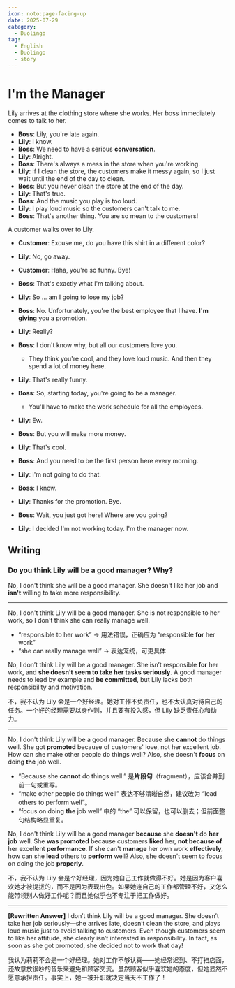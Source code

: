 ```yaml
---
icon: noto:page-facing-up
date: 2025-07-29
category:
  - Duolingo
tag:
  - English
  - Duolingo
  - story
---
```


# I'm the Manager

Lily arrives at the clothing store where she works. Her boss immediately comes to talk to her.

- **Boss**: Lily, you're late again.
- **Lily**: I know.
- **Boss**: We need to have a serious **conversation**.
- **Lily**: Alright.
- **Boss**: There's always a mess in the store when you're working.
- **Lily**: If I clean the store, the customers make it messy again, so I just wait until the end of the day to clean.
- **Boss**: But you never clean the store at the end of the day.
- **Lily**: That's true.
- **Boss**: And the music you play is too loud.
- **Lily**: I play loud music so the customers can't talk to me.
- **Boss**: That's another thing. You are so mean to the customers!

A customer walks over to Lily.

- **Customer**: Excuse me, do you have this shirt in a different color?
- **Lily**: No, go away.
- **Customer**: Haha, you're so funny. Bye!

- **Boss**: That's exactly what I'm talking about.
- **Lily**: So ... am I going to lose my job?
- **Boss**: No. Unfortunately, you're the best employee that I have. **I'm giving** you a promotion.
- **Lily**: Really?
- **Boss**: I don't know why, but all our customers love you.
  - They think you're cool, and they love loud music. And then they spend a lot of money here.
- **Lily**: That's really funny.
- **Boss**: So, starting today, you're going to be a manager.
  - You'll have to make the work schedule for all the employees.
- **Lily**: Ew.
- **Boss**: But you will make more money.
- **Lily**: That's cool.
- **Boss**: And you need to be the first person here every morning.
- **Lily**: I'm not going to do that.
- **Boss**: I know.
- **Lily**: Thanks for the promotion. Bye.
- **Boss**: Wait, you just got here! Where are you going?
- **Lily**: I decided I'm not working today. I'm the manager now.

## Writing

### Do you think Lily will be a good manager? Why?

No, I don't think she will be a good manager. She doesn't like her job and **isn't** willing to take more responsibility.

---

No, I don't think Lily will be a good manager. She is not responsible ~~to~~ her work, so I don't think she can really manage well.

- “responsible to her work” → 用法错误，正确应为 “responsible **for** her work”
- “she can really manage well” → 表达笼统，可更具体

No, I don’t think Lily will be a good manager. She isn’t responsible **for** her work, and **she doesn’t seem to take her tasks seriously**. A good manager needs to lead by example and **be committed**, but Lily lacks both responsibility and motivation.

不，我不认为 Lily 会是一个好经理。她对工作不负责任，也不太认真对待自己的任务。一个好的经理需要以身作则，并且要有投入感，但 Lily 缺乏责任心和动力。

---

No, I don't think Lily will be a good manager. Because she **cannot** do things well. She got **promoted** because of customers' love, not her excellent job. How can she make other people do things well? Also, she doesn't **focus** on doing **the** job well.

- “Because she **cannot** do things well.” 是**片段句**（fragment），应该合并到前一句或重写。
- “make other people do things well” 表达不够清晰自然，建议改为 “lead others to perform well”。
- “focus on doing **the** job well” 中的 “the” 可以保留，也可以删去；但前面整句结构略显重复。

No, I don't think Lily will be a good manager **because** she **doesn't** do **her job** well. She **was promoted** because customers **liked** her, **not because of** her excellent **performance**. If she can't **manage** her own work **effectively**, how can she **lead** others to **perform** well? Also, she doesn't seem to focus on doing the job **properly**.

不，我不认为 Lily 会是个好经理，因为她自己工作就做得不好。她是因为客户喜欢她才被提拔的，而不是因为表现出色。如果她连自己的工作都管理不好，又怎么能带领别人做好工作呢？而且她似乎也不专注于把工作做好。

---

**[Rewritten Answer]**
I don’t think Lily will be a good manager. She doesn’t take her job seriously—she arrives late, doesn’t clean the store, and plays loud music just to avoid talking to customers. Even though customers seem to like her attitude, she clearly isn’t interested in responsibility. In fact, as soon as she got promoted, she decided not to work that day!

我认为莉莉不会是一个好经理。她对工作不够认真——她经常迟到、不打扫店面，还故意放很吵的音乐来避免和顾客交流。虽然顾客似乎喜欢她的态度，但她显然不愿意承担责任。事实上，她一被升职就决定当天不工作了！
